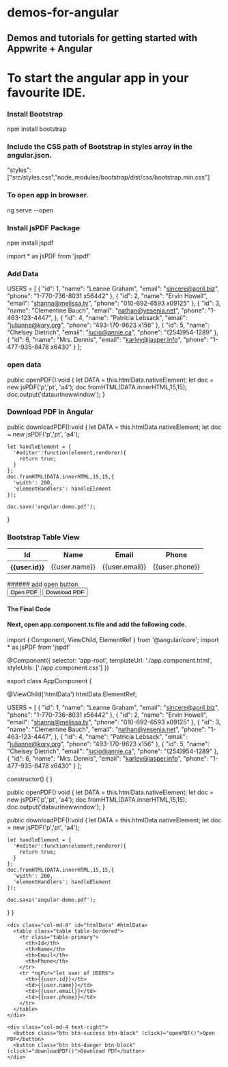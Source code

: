 # demos-for-angular
Demos and tutorials for getting started with Appwrite + Angular
-----------------------------------------------------------------------------------------------------------------------------------------------------------------------------------
# To start the angular app in your favourite IDE.

### Install Bootstrap
 npm install bootstrap

### Include the CSS path of Bootstrap in styles array in the angular.json.
 "styles": ["src/styles.css","node_modules/bootstrap/dist/css/bootstrap.min.css"]

### To open app in browser.
 ng serve --open

### Install jsPDF Package
 npm install jspdf

 import * as jsPDF from 'jspdf'

### Add Data
USERS = [
    {
      "id": 1,
      "name": "Leanne Graham",
      "email": "sincere@april.biz",
      "phone": "1-770-736-8031 x56442"
    },
    {
      "id": 2,
      "name": "Ervin Howell",
      "email": "shanna@melissa.tv",
      "phone": "010-692-6593 x09125"
    },
    {
      "id": 3,
      "name": "Clementine Bauch",
      "email": "nathan@yesenia.net",
      "phone": "1-463-123-4447",
    },
    {
      "id": 4,
      "name": "Patricia Lebsack",
      "email": "julianne@kory.org",
      "phone": "493-170-9623 x156"
    },
    {
      "id": 5,
      "name": "Chelsey Dietrich",
      "email": "lucio@annie.ca",
      "phone": "(254)954-1289"
    },
    {
      "id": 6,
      "name": "Mrs. Dennis",
      "email": "karley@jasper.info",
      "phone": "1-477-935-8478 x6430"
    }
  ];
  
  
  ### open data
   public openPDF():void {
    let DATA = this.htmlData.nativeElement;
    let doc = new jsPDF('p','pt', 'a4');
    doc.fromHTML(DATA.innerHTML,15,15);
    doc.output('dataurlnewwindow');
  }
  
  ### Download PDF in Angular
  public downloadPDF():void {
    let DATA = this.htmlData.nativeElement;
    let doc = new jsPDF('p','pt', 'a4');

    let handleElement = {
      '#editor':function(element,renderer){
        return true;
      }
    };
    doc.fromHTML(DATA.innerHTML,15,15,{
      'width': 200,
      'elementHandlers': handleElement
    });

    doc.save('angular-demo.pdf');
  }
  
 ### Bootstrap Table View
  <div class="col-md-8" id="htmlData" #htmlData>
      <table class="table table-bordered">
        <tr class="table-primary">
          <th>Id</th>
          <th>Name</th>
          <th>Email</th>
          <th>Phone</th>
        </tr>
        <tr *ngFor="let user of USERS">
          <th>{{user.id}}</th>
          <td>{{user.name}}</td>
          <td>{{user.email}}</td>
          <td>{{user.phone}}</td>
        </tr>
      </table>
    </div>
###### add open button
    <div class="col-md-4 text-right">
   <button class="btn btn-success btn-block" (click)="openPDF()">Open PDF</button>
   <button class="btn btn-danger btn-block" (click)="downloadPDF()">Download PDF</button>
</div>

#### The Final Code
#### Next, open app.component.ts file and add the following code.

import { Component, ViewChild, ElementRef } from '@angular/core';
import * as jsPDF from 'jspdf'

@Component({
  selector: 'app-root',
  templateUrl: './app.component.html',
  styleUrls: ['./app.component.css']
})

export class AppComponent {

  @ViewChild('htmlData') htmlData:ElementRef;

  USERS = [
    {
      "id": 1,
      "name": "Leanne Graham",
      "email": "sincere@april.biz",
      "phone": "1-770-736-8031 x56442"
    },
    {
      "id": 2,
      "name": "Ervin Howell",
      "email": "shanna@melissa.tv",
      "phone": "010-692-6593 x09125"
    },
    {
      "id": 3,
      "name": "Clementine Bauch",
      "email": "nathan@yesenia.net",
      "phone": "1-463-123-4447",
    },
    {
      "id": 4,
      "name": "Patricia Lebsack",
      "email": "julianne@kory.org",
      "phone": "493-170-9623 x156"
    },
    {
      "id": 5,
      "name": "Chelsey Dietrich",
      "email": "lucio@annie.ca",
      "phone": "(254)954-1289"
    },
    {
      "id": 6,
      "name": "Mrs. Dennis",
      "email": "karley@jasper.info",
      "phone": "1-477-935-8478 x6430"
    }
  ];

  constructor() { }

  public openPDF():void {
    let DATA = this.htmlData.nativeElement;
    let doc = new jsPDF('p','pt', 'a4');
    doc.fromHTML(DATA.innerHTML,15,15);
    doc.output('dataurlnewwindow');
  }


  public downloadPDF():void {
    let DATA = this.htmlData.nativeElement;
    let doc = new jsPDF('p','pt', 'a4');

    let handleElement = {
      '#editor':function(element,renderer){
        return true;
      }
    };
    doc.fromHTML(DATA.innerHTML,15,15,{
      'width': 200,
      'elementHandlers': handleElement
    });

    doc.save('angular-demo.pdf');
  }
}

<div class="container">
  <div class="row">

    <div class="col-md-8" id="htmlData" #htmlData>
      <table class="table table-bordered">
        <tr class="table-primary">
          <th>Id</th>
          <th>Name</th>
          <th>Email</th>
          <th>Phone</th>
        </tr>
        <tr *ngFor="let user of USERS">
          <th>{{user.id}}</th>
          <td>{{user.name}}</td>
          <td>{{user.email}}</td>
          <td>{{user.phone}}</td>
        </tr>
      </table>
    </div>

    <div class="col-md-4 text-right">
      <button class="btn btn-success btn-block" (click)="openPDF()">Open PDF</button>
      <button class="btn btn-danger btn-block" (click)="downloadPDF()">Download PDF</button>
    </div>

  </div>
</div>
